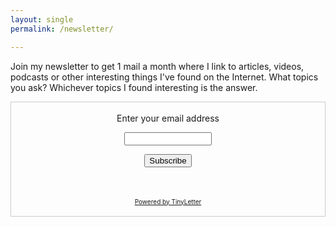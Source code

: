 ```yaml
---
layout: single
permalink: /newsletter/

---
```

Join my newsletter to get 1 mail a month where I link to articles, videos, podcasts or other interesting things I've found on the Internet. What topics you ask? Whichever topics I found interesting is the answer.


<form style="border:1px solid #ccc;padding:3px;text-align:center;" action="https://tinyletter.com/EmanuelStromberg" method="post" target="popupwindow" onsubmit="window.open('https://tinyletter.com/EmanuelStromberg', 'popupwindow', 'scrollbars=yes,width=800,height=600');return true"><p><label for="tlemail">Enter your email address</label></p><p><input type="text" style="width:140px" name="email" id="tlemail" /></p><input type="hidden" value="1" name="embed"/><input type="submit" style="margin-bottom: 35px" value="Subscribe" /><p><a href="https://tinyletter.com" target="_blank" style="font-size:10px">Powered by TinyLetter</a></p></form>
